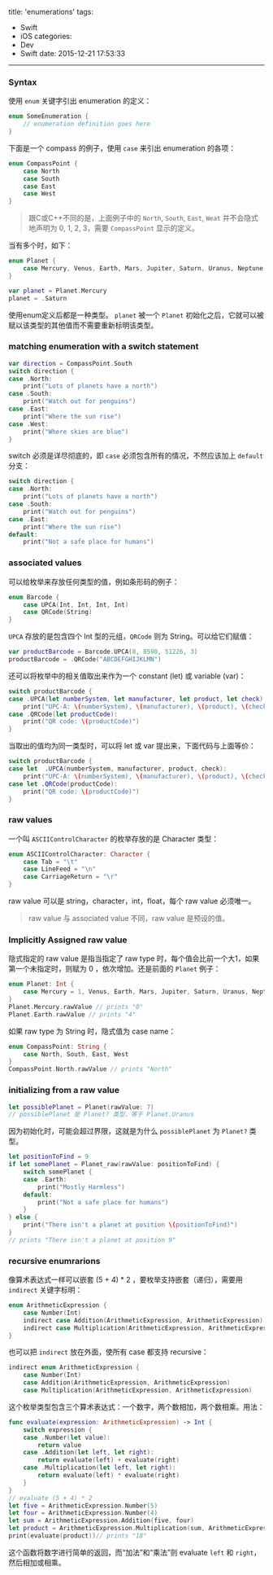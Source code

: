 title: 'enumerations' 
tags:
  - Swift
  - iOS
categories:
  - Dev
  - Swift
date: 2015-12-21 17:53:33
---

### Syntax ###

使用 `enum` 关键字引出 enumeration 的定义：

```swift
enum SomeEnumeration {
	// enumeration definition goes here
}
```

<!-- more -->

下面是一个 compass 的例子，使用 `case` 来引出 enumeration 的各项：

```swift
enum CompassPoint {
	case North
	case South
	case East
	case West
}
```

> 跟C或C++不同的是，上面例子中的 `North`, `South`, `East`, `Weat` 并不会隐式地声明为 0, 1, 2, 3，需要 `CompassPoint` 显示的定义。

当有多个时，如下：

```swift
enum Planet {
    case Mercury, Venus, Earth, Mars, Jupiter, Saturn, Uranus, Neptune
}

var planet = Planet.Mercury
planet = .Saturn
```

使用enum定义后都是一种类型。
`planet` 被一个 `Planet` 初始化之后，它就可以被赋以该类型的其他值而不需要重新标明该类型。

### matching enumeration with a switch statement ###

```swift
var direction = CompassPoint.South
switch direction {
case .North:
    print("Lots of planets have a north")
case .South:
    print("Watch out for penguins")
case .East:
    print("Where the sun rise")
case .West:
    print("Where skies are blue")
}
```

switch 必须是详尽彻底的，即 `case` 必须包含所有的情况，不然应该加上 `default` 分支：


```swift
switch direction {
case .North:
    print("Lots of planets have a north")
case .South:
    print("Watch out for penguins")
case .East:
    print("Where the sun rise")
default:
	print("Not a safe place for humans")
```

### associated values ###

可以给枚举来存放任何类型的值，例如条形码的例子：

```swift
enum Barcode {
    case UPCA(Int, Int, Int, Int)
    case QRCode(String)
}
```

`UPCA` 存放的是包含四个 Int 型的元组，`QRCode` 则为 String。可以给它们赋值：

```swift
var productBarcode = Barcode.UPCA(8, 8590, 51226, 3)
productBarcode = .QRCode("ABCDEFGHIJKLMN")
```

还可以将枚举中的相关值取出来作为一个 constant (let) 或 variable (var)：

```swift
switch productBarcode {
case .UPCA(let numberSystem, let manufacturer, let product, let check):
    print("UPC-A: \(numberSystem), \(manufacturer), \(product), \(check)")
case .QRCode(let productCode):
    print("QR code: \(productCode)")
}
```

当取出的值均为同一类型时，可以将 let 或 var 提出来，下面代码与上面等价：

```swift
switch productBarcode {
case let  .UPCA(numberSystem, manufacturer, product, check):
    print("UPC-A: \(numberSystem), \(manufacturer), \(product), \(check)")
case let .QRCode(productCode):
    print("QR code: \(productCode)")
}
```

### raw values ###


一个叫 `ASCIIControlCharacter` 的枚举存放的是 Character 类型：

```swift
enum ASCIIControlCharacter: Character {
    case Tab = "\t"
    case LineFeed = "\n"
    case CarriageReturn = "\r"
}
```

raw value 可以是 string，character，int，float，每个 raw value 必须唯一。

> raw value 与 associated value 不同，raw value 是预设的值。

### Implicitly Assigned raw value ###

隐式指定的 raw value 是指当指定了 raw type 时，每个值会比前一个大1，如果第一个未指定时，则赋为 0 ，依次增加。还是前面的 `Planet` 例子：

```swift
enum Planet: Int {
    case Mercury = 1, Venus, Earth, Mars, Jupiter, Saturn, Uranus, Neptune
}
Planet.Mercury.rawValue // prints "0"
Planet.Earth.rawValue // prints "4"
```

如果 raw type 为 String 时，隐式值为 case name：

```swift
enum CompassPoint: String {
    case North, South, East, West
}
CompassPoint.North.rawValue // prints "North"
```

### initializing from a raw value ###

```swift
let possiblePlanet = Planet(rawValue: 7)
// possiblePlanet 是 Planet? 类型，等于 Planet.Uranus
```

因为初始化时，可能会超过界限，这就是为什么 `possiblePlanet` 为 `Planet?` 类型。

```swift
let positionToFind = 9
if let somePlanet = Planet_raw(rawValue: positionToFind) {
    switch somePlanet {
    case .Earth:
        print("Mostly Harmless")
    default:
        print("Not a safe place for humans")
    }
} else {
    print("There isn't a planet at position \(positionToFind)")
}
// prints "There isn't a planet at position 9"
```

### recursive enumrarions ###

像算术表达式一样可以嵌套 (5 + 4) * 2 ，要枚举支持嵌套（递归），需要用 `indirect` 关键字标明：

```swift
enum ArithmeticExpression {
    case Number(Int)
    indirect case Addition(ArithmeticExpression, ArithmeticExpression)
    indirect case Multiplication(ArithmeticExpression, ArithmeticExpression)
}
```

也可以把 `indirect` 放在外面，使所有 case 都支持 recursive：

```swift
indirect enum ArithmeticExpression {
    case Number(Int)
    case Addition(ArithmeticExpression, ArithmeticExpression)
    case Multiplication(ArithmeticExpression, ArithmeticExpression)
```

这个枚举类型包含三个算术表达式：一个数字，两个数相加，两个数相乘。用法：

```swift
func evaluate(expression: ArithmeticExpression) -> Int {
    switch expression {
    case .Number(let value):
        return value
    case .Addition(let left, let right):
        return evaluate(left) + evaluate(right)
    case .Multiplication(let left, let right):
        return evaluate(left) * evaluate(right)
    }
}
// evaluate (5 + 4) * 2
let five = ArithmeticExpression.Number(5)
let four = ArithmeticExpression.Number(4)
let sum = ArithmeticExpression.Addition(five, four)
let product = ArithmeticExpression.Multiplication(sum, ArithmeticExpression.Number(2))
print(evaluate(product))// prints "18"
```

这个函数将数字进行简单的返回，而“加法”和“乘法”则 evaluate `left` 和 `right`，然后相加或相乘。